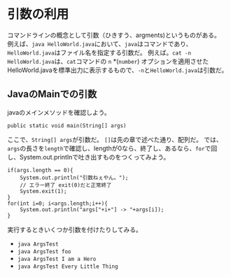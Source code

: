 # 引数の利用

コマンドラインの概念として引数（ひきすう、argments)というものがある。
例えば、`java HelloWorld.java`において、`java`はコマンドであり、`HelloWorld.java`はファイル名を指定する引数だ。
例えば。`cat -n HelloWorld.java`は、`cat`コマンドの `n` *(`number`) オプションを適用させたHelloWorld.javaを標準出力に表示するもので、`-n`と`HelloWorld.java`は引数だ。

## JavaのMainでの引数

javaのメインメソッドを確認しよう。

```
public static void main(String[] args)

```
ここで、`String[] args`が引数だ。
`[]`は先の章で述べた通り、配列だ。
では、`args`の長さを`length`で確認し、lengthが0なら、終了し、あるなら、`for`で回し、System.out.printlnで吐き出すものをつくってみよう。

```
if(args.length == 0){
    System.out.println("引数ねぇやん。");
    // エラー終了 exit(0)だと正常終了
    System.exit(1);
}
for(int i=0; i<args.length;i++){
    System.out.println("args["+i+"] -> "+args[i]);
}
```

実行するときいくつか引数を付けたりしてみる。

- `java ArgsTest`
- `java ArgsTest foo`
- `java ArgsTest I am a Hero`
- `java ArgsTest Every Little Thing`

